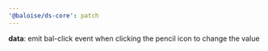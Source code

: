 ```yaml
---
'@baloise/ds-core': patch
---
```


**data**: emit bal-click event when clicking the pencil icon to change the value
